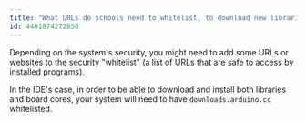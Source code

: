 ```yaml
---
title: "What URLs do schools need to whitelist, to download new libraries and board cores to the IDE?"
id: 4401874272658
---
```


Depending on the system's security, you might need to add some URLs or websites to the security "whitelist" (a list of URLs that are safe to access by installed programs).

In the IDE's case, in order to be able to download and install both libraries and board cores, your system will need to have `downloads.arduino.cc` whitelisted.
